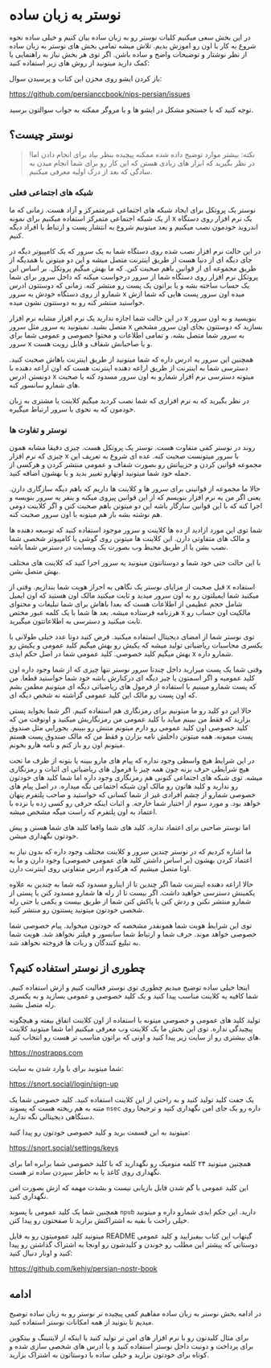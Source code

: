 # نوستر به زبان ساده

در این بخش سعی میکنیم کلیات نوستر رو به زبان ساده بیان کنیم و خیلی ساده نحوه شروع به کار با اون رو اموزش بدیم.
تلاش میشه تمامی بخش های نوستر به زبان ساده از نظر نوشتار و توضیحات واضح و ساده باشن. اگر توی هر بخش نیاز به راهنمایی یا کمک دارید میتونید از روش های زیر استفاده کنید:

باز کردن ایشو روی مخزن این کتاب و پرسیدن سوال:

https://github.com/persianccbook/nips-persian/issues

توجه کنید که با جستجو مشکل در ایشو ها و یا مروگر ممکنه به جواب سوالتون برسید.

## نوستر چیست؟

> !نکته: بیشتر موارد توضیح داده شده ممکنه پیچیده بنظر بیاد برای انجام دادن اما در نظر بگیرید که ابزار های زیادی هستن که این کار رو برای شما انجام میدن به سادگی که بعد از درک اولیه معرفی میکنیم.

### شبکه های اجتماعی فعلی

نوستر یک پروتکل برای ایجاد شبکه های اجتماعی غیرمتمرکز و آزاد هست. زمانی که ما از یک شبکه اجتماعی متمرکز استفاده میکنیم برای نمونه x یک نرم افزار روی دستگاه اندروید خودمون نصب میکنیم و بعد میتونیم شروع به انتشار پست و ارتباط با افراد دیگه کنیم.

در این حالت نرم افزار نصب شده روی دستگاه شما به یک سرور که یک کامپیوتر دیگه در جای دیگه ای از دنیا هست از طریق اینترنت متصل میشه و این دو میتونن با همدیگه از طریق مجموعه ای از قوانین باهم صحبت کنن. که ما بهش میگیم پروتکل. بر اساس این پروتکل نرم افزار روی دستگاه شما از سرور درخواست میکنه که داخل سرور برای شما یک حساب ساخته بشه و یا براتون یک پست رو منتشر کنه. زمانی که دوستتون ادرس شمارو از روی دستگاه خودش به سرور x میده اون سرور پست هایی که شما ازش خواستید منتشر کنه رو به دوستتون نشون میده.

در این حالت شما اجازه ندارید یک نرم افزار مشابه نرم افزار x بنویسید و به اون سرور متصل بشید. نمیتونید یه سرور مثل سرور x بسازید که دوستتون بجای اون سرور مشخص به سرور شما متصل بشه.
و تمامی اطلاعات و محتوا خصوصی و عمومی شما برای سرور x و یا صاحبانش شفاف و قابل رویت هست.

همچنین این سرور یه ادرس داره که شما میتونید از طریق اینترنت باهاش صحبت کنید. دسترسی شما به اینترنت از طریق اراعه دهنده اینترنت هست که اون اراعه دهنده با دونستن ادرس  x میتونه دسترسی نرم افزار شمارو به اون سرور مسدود کنه یا صحبت های شمارو سانسور کنه.

در نظر بگیرید که به نرم افزاری که شما نصب کردید میگیم کلاینت یا مشتری به زبان خودمون که به نحوی با سرور ارتباط میگیره.

### نوستر و تفاوت ها

روند در نوستر کمی متفاوت هست. نوستر یک پروتکل هست. چیزی دقیقا مشابه همون چیزی که نرم افزار x با سرور میتونست صحبت کنه. عده ای شروع به تعریف این مجموعه قوانین کردن و جزییاتش رو بصورت شفاف و عمومی منتشر کردن و هرکسی از جمله خود شما میتونید اونهارو تغییر بدید و یا بهشون اضافه کنید.

حالا ما مجموعه از قوانینی برای سرور ها و کلاینت ها داریم که باهم دیگه سازگاری دارن. یعنی اگر من یه نرم افزار بنویسم که از این قوانین پیروی میکنه و ینفر یه سرور بنویسه و اجرا کنه که با این قوانین سازگار باشه این دو میتونن باهم صحبت کنن و اگر کلاینت دومی هم نوشته بشه باز هم میتونه با اون سرور صحبت کنه.

شما توی این مورد ازادید از ده ها کلاینت و سرور موجود استفاده کنید که توسعه دهنده ها و مالک های متفاوتی دارن. این کلاینت ها میتونن روی گوشی یا کامپیوتر شخصی شما نصب بشن یا از طریق محیط وب بصورت یک وبسایت در دسترس شما باشه.

با این حالت حتی خود شما و دوستانتون میتونید یه سرور اجرا کنید که کلاینت های مختلف بهش متصل بشن. 

قبل صحبت از مزایای نوستر یک نگاهی به احراز هویت شما بندازیم. وقتی از x استفاده میکنید شما ایمیلتون رو به اون سرور میدید و ثابت میکنید مالک اون هستید که اون ایمیل شامل حجم عظیمی از اطلاعات هست که بعدا باهاش برای شما تبلیغات و محتوای هرزنامه فرستاده میشه. بعد ها شما با یک کلمه عبور مختص x مالکیت اون حساب رو ثابت میکنید و دسترسی به اطلاعاتتون میگیرید.

توی نوستر شما از امضای دیجیتال استفاده میکنید. فرض کنید دوتا عدد خیلی طولانی با یکسری محاسبات ریاضیاتی تولید میشه که یکیش رو بهش میگیم کلید عمومی و یکیش رو بهش میگیم کلید خصوصی. کلید عمومی شما در اصل حکم ایدی x شمارو داره.

وقتی شما یک پست میزارید داخل چندتا سرور نوستر تنها چیزی که از شما وجود داره اون کلید عمومیه و اگر اسمتون یا چیز دیگه ای درکنارش باشه خود شما خواستید قطعا. من که پست شمارو میبنیم با استفاده از فرمول های ریاضیاتی دیگه ای میتونیم مطمن بشم که اون پست رو مالک این کلید عمومی گزاشته نه شخص دیگه ای.

حالا این دو کلید رو ما میتونیم برای رمزنگاری هم استفاده کنیم. اگر شما بخواید پستی بزارید که فقط من ببینم میاید با کلید عمومی من رمزنگاریش میکنید و اونوقت من که کلید خصوصی اون کلید عمومی رو دارم میتونم متنش رو ببینم. یجورایی مثل صندوق پست میمونه. همه میتونن داخلش نامه بزارن و فقط من که مالک صندوق پست هستم میتونم اون رو باز کنم و نامه هارو بخونم.


در این شرایط هیچ واسطی وجود نداره که پیام های مارو ببینه یا بتونه از طرف ما تحت هیچ شرایطی حرف بزنه چون همه چیز با فرمول های ریاضیاتی ای اثبات و رمزنگاری میشه. توی شبکه های اجتماعی کنونی هم رمزنگاری وجود داره اما شما کلید های خودتون رو ندارید و کلید هاتون رو مالک اون شبکه اجتماعی نگه میداره. در اصل پیام های خصوصی شمارو از چشم افرادی غیر از شما کسانی که خواستید و صاحب پلتفرم پنهان خواهد بود. و مورد سوم از اختیار شما خارجه. و اثبات اینکه حرفی رو کسی زده یا نزده با اعتماد به اون پلتفرم که راست میگه مشخص میشه.

اما نوستر صاحبی برای اعتماد نداره. کلید های شما واقعا کلید های شما هستن و پیش خودتون نگهداری میشن.

ما اشاره کردیم که در نوستر چندین سرور و کلاینت مختلف وجود داره که بدون نیاز به اعتماد کردن بهشون (بر اساس داشتن کلید های عمومی خصوصی) وجود دارن و ما به اونا متصل میشیم که هرکدوم ادرس متفاوتی روی اینترنت دارن.

حالا اراعه دهنده اینترنت شما اگر چندین تا از اینارو مسدود کنه شما به چندین به علاوه یکمینش دسترسی خواهید داشت. اگر بیست تا از رله ها شمارو مسدود کنن یا پستی از شمارو منتشر نکنن و ردش کنن یا پاکش کنن شما از طریق بیست و یکمی یا حتی رله شخصی خودتون میتونید پستتون رو منتشر کنید.

توی این شرایط هویت شما همونقدر مشخصه که خودتون میخواید. پیام خصوصی شما خصوصی خواهد موند. حرف شما و ارتباط شما سانسور و فیلتر نخواهد شد. هویت شما به تبلیغ کنندگان و ربات ها فروخته نخواهد شد. 


## چطوری از نوستر استفاده کنیم؟

اینجا خیلی ساده توضیح میدیم چطوری توی نوستر فعالیت کنیم و ازش استفاده کنیم. شما کافیه یه کلاینت مناسب پیدا کنید و یک کلید خصوصی و عمومی بسازید و به یکسری رله متصل بشید.

تولید کلید های عمومی و خصوصی میتونه با استفاده از اون کلاینت اتفاق بیفته و هیچگونه پیچیدگی نداره. توی این بخش ما یک کلاینت وب معرفی میکنیم اما شما میتونید کلاینت های بیشتری رو از سایت زیر پیدا کنید و اونی که براتون مناسب تر هست رو انتخاب کنید.

https://nostrapps.com

شما میتونید برای با وارد شدن به سایت: 

https://snort.social/login/sign-up

یک جفت کلید تولید کنید و به راحتی از این کلاینت استفاده کنید. کلید خصوصی شما یک متنه به هم ریخته هست که پسوند `nsec` داره رو یک جای امن نگهداری کنید و ترجیحا روی دستگاهی دیجیتالی نگه ندارید.

میتونید به این قسمت برید و کلید خصوصی خودتون رو پیدا کنید:

https://snort.social/settings/keys

همچنین میتونید ۲۴ کلمه منومیک رو نگهدارید که با کلید خصوصی شما برابره اما برای نگهداری روی کاغذ یا به خاطر سپردن ساده تر هست.

این کلید عمومی با گم شدن قابل بازیابی نیست و بشدت مهمه که ازش بصورت امن نگهداری کنید.

همچنین شما یک کلید عمومی با پسوند `npub` دارید. این حکم ایدی شمارو داره و میتونید خیلی راحت با بقیه به اشتراکتش بزارید تا صفحتون رو پیدا کنن. 

میتونید کلید عمومیتون رو به فایل README گیتهاب این کتاب بیفیزایید و کلید عمومی دوستانی که پیشتر این مطلب رو خوندن و کلیدشون رو اونجا به اشتراک گذاشتن رو پیدا کنید و اونار دنبال کنید:

https://github.com/kehiy/persian-nostr-book

## ادامه

در ادامه بخش نوستر به زبان ساده مفاهیم کمی پیچیده تر نوستر رو به زبان ساده توضیح میدیم تا بتونید از همه امکانات نوستر استفاده کنید.

برای مثال کلیدتون رو با نرم افزار های امن تر تولید کنید یا اینکه از لایتنینگ و بیتکوین برای پرداخت و دونیت داخل نوستر استفاده کنید و یا ادرس های شخصی سازی شده و کوتاه برای خودتون بزارید و خیلی ساده با دوستاتون به اشتراک بزارید.

